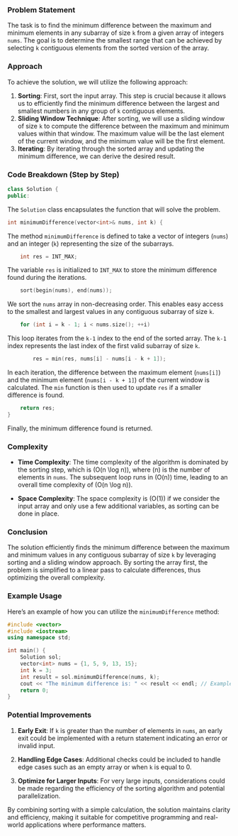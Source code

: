 ### Problem Statement

The task is to find the minimum difference between the maximum and minimum elements in any subarray of size `k` from a given array of integers `nums`. The goal is to determine the smallest range that can be achieved by selecting `k` contiguous elements from the sorted version of the array.

### Approach

To achieve the solution, we will utilize the following approach:
1. **Sorting**: First, sort the input array. This step is crucial because it allows us to efficiently find the minimum difference between the largest and smallest numbers in any group of `k` contiguous elements.
2. **Sliding Window Technique**: After sorting, we will use a sliding window of size `k` to compute the difference between the maximum and minimum values within that window. The maximum value will be the last element of the current window, and the minimum value will be the first element.
3. **Iterating**: By iterating through the sorted array and updating the minimum difference, we can derive the desired result.

### Code Breakdown (Step by Step)

```cpp
class Solution {
public:
```
The `Solution` class encapsulates the function that will solve the problem.

```cpp
int minimumDifference(vector<int>& nums, int k) {
```
The method `minimumDifference` is defined to take a vector of integers (`nums`) and an integer (`k`) representing the size of the subarrays.

```cpp
    int res = INT_MAX;
```
The variable `res` is initialized to `INT_MAX` to store the minimum difference found during the iterations.

```cpp
    sort(begin(nums), end(nums));
```
We sort the `nums` array in non-decreasing order. This enables easy access to the smallest and largest values in any contiguous subarray of size `k`.

```cpp
    for (int i = k - 1; i < nums.size(); ++i)
```
This loop iterates from the `k-1` index to the end of the sorted array. The `k-1` index represents the last index of the first valid subarray of size `k`.

```cpp
        res = min(res, nums[i] - nums[i - k + 1]);
```
In each iteration, the difference between the maximum element (`nums[i]`) and the minimum element (`nums[i - k + 1]`) of the current window is calculated. The `min` function is then used to update `res` if a smaller difference is found.

```cpp
    return res;
}
```
Finally, the minimum difference found is returned.

### Complexity

- **Time Complexity**: The time complexity of the algorithm is dominated by the sorting step, which is \(O(n \log n)\), where \(n\) is the number of elements in `nums`. The subsequent loop runs in \(O(n)\) time, leading to an overall time complexity of \(O(n \log n)\).

- **Space Complexity**: The space complexity is \(O(1)\) if we consider the input array and only use a few additional variables, as sorting can be done in place.

### Conclusion

The solution efficiently finds the minimum difference between the maximum and minimum values in any contiguous subarray of size `k` by leveraging sorting and a sliding window approach. By sorting the array first, the problem is simplified to a linear pass to calculate differences, thus optimizing the overall complexity.

### Example Usage

Here’s an example of how you can utilize the `minimumDifference` method:

```cpp
#include <vector>
#include <iostream>
using namespace std;

int main() {
    Solution sol;
    vector<int> nums = {1, 5, 9, 13, 15};
    int k = 3;
    int result = sol.minimumDifference(nums, k);
    cout << "The minimum difference is: " << result << endl; // Example output
    return 0;
}
```

### Potential Improvements

1. **Early Exit**: If `k` is greater than the number of elements in `nums`, an early exit could be implemented with a return statement indicating an error or invalid input.
  
2. **Handling Edge Cases**: Additional checks could be included to handle edge cases such as an empty array or when `k` is equal to 0.

3. **Optimize for Larger Inputs**: For very large inputs, considerations could be made regarding the efficiency of the sorting algorithm and potential parallelization.

By combining sorting with a simple calculation, the solution maintains clarity and efficiency, making it suitable for competitive programming and real-world applications where performance matters.